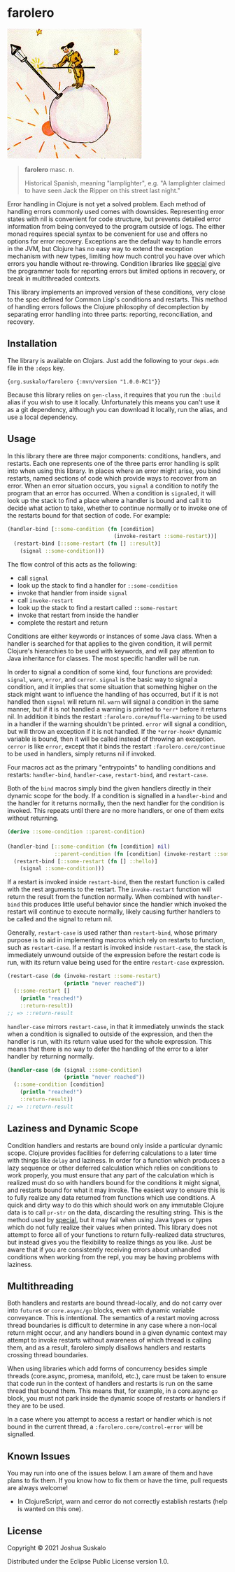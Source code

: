 # farolero
![farolero](img/farolero.jpg)
> **farolero** masc. n.
>
> Historical Spanish, meaning "lamplighter", e.g. "A lamplighter claimed to have
> seen Jack the Ripper on this street last night."

Error handling in Clojure is not yet a solved problem. Each method of handling
errors commonly used comes with downsides. Representing error states with nil is
convenient for code structure, but prevents detailed error information from
being conveyed to the program outside of logs. The either monad requires special
syntax to be convenient for use and offers no options for error recovery.
Exceptions are the default way to handle errors in the JVM, but Clojure has no
easy way to extend the exception mechanism with new types, limiting how much
control you have over which errors you handle without re-throwing. Condition
libraries like [special](https://github.com/clojureman/special) give the
programmer tools for reporting errors but limited options in recovery, or break
in multithreaded contexts.

This library implements an improved version of these conditions, very close to
the spec defined for Common Lisp's conditions and restarts. This method of
handling errors follows the Clojure philosophy of decomplection by separating
error handling into three parts: reporting, reconciliation, and recovery.

## Installation
The library is available on Clojars. Just add the following to your `deps.edn`
file in the `:deps` key.

```
{org.suskalo/farolero {:mvn/version "1.0.0-RC1"}}
```

Because this library relies on `gen-class`, it requires that you run the
`:build` alias if you wish to use it locally. Unfortunately this means you can't
use it as a git dependency, although you can download it locally, run the alias,
and use a local dependency.

## Usage
In this library there are three major components: conditions, handlers, and
restarts. Each one represents one of the three parts error handling is split
into when using this library. In places where an error might arise, you bind
restarts, named sections of code which provide ways to recover from an error.
When an error situation occurs, you `signal` a condition to notify the program
that an error has occurred. When a condition is `signal`ed, it will look up the
stack to find a place where a handler is bound and call it to decide what action
to take, whether to continue normally or to invoke one of the restarts bound for
that section of code. For example:

```clojure
(handler-bind [::some-condition (fn [condition]
                                  (invoke-restart ::some-restart))]
  (restart-bind [::some-restart (fn [] ::result)]
    (signal ::some-condition)))
```

The flow control of this acts as the following:
- call `signal`
- look up the stack to find a handler for `::some-condition`
- invoke that handler from inside `signal`
- call `invoke-restart`
- look up the stack to find a restart called `::some-restart`
- invoke that restart from inside the handler
- complete the restart and return

Conditions are either keywords or instances of some Java class. When a handler
is searched for that applies to the given condition, it will permit Clojure's
hierarchies to be used with keywords, and will pay attention to Java inheritance
for classes. The most specific handler will be run.

In order to signal a condition of some kind, four functions are provided:
`signal`, `warn`, `error`, and `cerror`. `signal` is the basic way to signal a
condition, and it implies that some situation that something higher on the stack
might want to influence the handling of has occurred, but if it is not handled
then `signal` will return nil. `warn` will signal a condition in the same
manner, but if it is not handled a warning is printed to `*err*` before it
returns nil. In addition it binds the restart `:farolero.core/muffle-warning` to
be used in a handler if the warning shouldn't be printed. `error` will signal a
condition, but will throw an exception if it is not handled. If the
`*error-hook*` dynamic variable is bound, then it will be called instead of
throwing an exception. `cerror` is like `error`, except that it binds the
restart `:farolero.core/continue` to be used in handlers, simply returns nil if
invoked.

Four macros act as the primary "entrypoints" to handling conditions and
restarts: `handler-bind`, `handler-case`, `restart-bind`, and `restart-case`.

Both of the `bind` macros simply bind the given handlers directly in their
dynamic scope for the body. If a condition is signalled in a `handler-bind` and
the handler for it returns normally, then the next handler for the condition is
invoked. This repeats until there are no more handlers, or one of them exits
without returning.

```clojure
(derive ::some-condition ::parent-condition)

(handler-bind [::some-condition (fn [condition] nil)
               ::parent-condition (fn [condition] (invoke-restart ::some-restart))]
  (restart-bind [::some-restart (fn [] ::hello)]
    (signal ::some-condition)))
```

If a restart is invoked inside `restart-bind`, then the restart function is
called with the rest arguments to the restart. The `invoke-restart` function
will return the result from the function normally. When combined with
`handler-bind` this produces little useful behavior since the handler which
invoked the restart will continue to execute normally, likely causing further
handlers to be called and the signal to return nil.

Generally, `restart-case` is used rather than `restart-bind`, whose primary
purpose is to aid in implementing macros which rely on restarts to function,
such as `restart-case`. If a restart is invoked inside `restart-case`, the stack
is immediately unwound outside of the expression before the restart code is run,
with its return value being used for the entire `restart-case` expression.

```clojure
(restart-case (do (invoke-restart ::some-restart)
                  (println "never reached"))
  (::some-restart []
    (println "reached!")
    ::return-result))
;; => ::return-result
```

`handler-case` mirrors `restart-case`, in that it immediately unwinds the stack
when a condition is signalled to outside of the expression, and then the handler
is run, with its return value used for the whole expression. This means that
there is no way to defer the handling of the error to a later handler by
returning normally.

```clojure
(handler-case (do (signal ::some-condition)
                  (println "never reached"))
  (::some-condition [condition]
    (println "reached!")
    ::return-result))
;; => ::return-result
```

## Laziness and Dynamic Scope
Condition handlers and restarts are bound only inside a particular dynamic
scope. Clojure provides facilities for deferring calculations to a later time
with things like `delay` and laziness. In order for a function which produces a
lazy sequence or other deferred calculation which relies on conditions to work
properly, you must ensure that any part of the calculation which is realized
must do so with handlers bound for the conditions it might signal, and restarts
bound for what it may invoke. The easiest way to ensure this is to fully realize
any data returned from functions which use conditions. A quick and dirty way to
do this which should work on any immutable Clojure data is to call `pr-str` on
the data, discarding the resulting string. This is the method used by
[special](https://github.com/clojureman/special), but it may fail when using
Java types or types which do not fully realize their values when printed. This
library does not attempt to force all of your functions to return fully-realized
data structures, but instead gives you the flexibility to realize things as you
like. Just be aware that if you are consistently receiving errors about
unhandled conditions when working from the repl, you may be having problems with
laziness.

## Multithreading
Both handlers and restarts are bound thread-locally, and do not carry over into
`future`s or `core.async/go` blocks, even with dynamic variable conveyance. This
is intentional. The semantics of a restart moving across thread boundaries is
difficult to determine in any case where a non-local return might occur, and any
handlers bound in a given dynamic context may attempt to invoke restarts without
awareness of which thread is calling them, and as a result, farolero simply
disallows handlers and restarts crossing thread boundaries.

When using libraries which add forms of concurrency besides simple threads
(core.async, promesa, manifold, etc.), care must be taken to ensure that code
run in the context of handlers and restarts is run on the same thread that bound
them. This means that, for example, in a core.async `go` block, you must not
park inside the dynamic scope of restarts or handlers if they are to be used.

In a case where you attempt to access a restart or handler which is not bound in
the current thread, a `:farolero.core/control-error` will be signalled.

## Known Issues
You may run into one of the issues below. I am aware of them and have plans to
fix them. If you know how to fix them or have the time, pull requests are always
welcome!

- In ClojureScript, warn and cerror do not correctly establish restarts (help is wanted on this one).

## License

Copyright © 2021 Joshua Suskalo

Distributed under the Eclipse Public License version 1.0.

